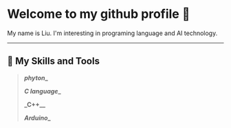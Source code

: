 # Welcome to my github profile 👋
My name is Liu. I'm interesting in programing language and AI technology.

---
## 🌱 My Skills and Tools
>**_phyton__**
>
>**_C language__**
>
>**_C++__**
>
>**_Arduino__**
<!--
**AlinaWillow/AlinaWillow** is a ✨ _special_ ✨ repository because its `README.md` (this file) appears on your GitHub profile.

Here are some ideas to get you started:

- 🔭 I’m currently working on ...
- 🌱 I’m currently learning ...
- 👯 I’m looking to collaborate on ...
- 🤔 I’m looking for help with ...
- 💬 Ask me about ...
- 📫 How to reach me: ...
- 😄 Pronouns: ...
- ⚡ Fun fact: ...
-->
